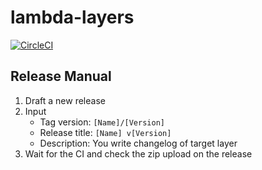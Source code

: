 # lambda-layers

[![CircleCI](https://circleci.com/gh/cw-ozaki/lambda-layers.svg?style=svg)](https://circleci.com/gh/cw-ozaki/lambda-layers)

## Release Manual

1. Draft a new release
2. Input
     - Tag version: `[Name]/[Version]`
     - Release title: `[Name] v[Version]`
     - Description: You write changelog of target layer
3. Wait for the CI and check the zip upload on the release

